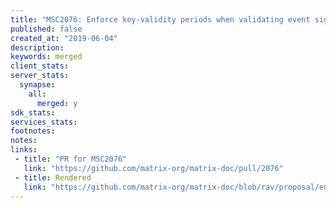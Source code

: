 ```yaml
---
title: "MSC2076: Enforce key-validity periods when validating event signatures"
published: false
created_at: "2019-06-04"
description:
keywords: merged
client_stats:
server_stats:
  synapse:
    all:
      merged: y
sdk_stats:
services_stats:
footnotes:
notes:
links:
 - title: "PR for MSC2076"
   link: "https://github.com/matrix-org/matrix-doc/pull/2076"
 - title: Rendered
   link: "https://github.com/matrix-org/matrix-doc/blob/rav/proposal/enforce_key_validity_periods/proposals/2076-enforce-validity-periods.md"
---
```

